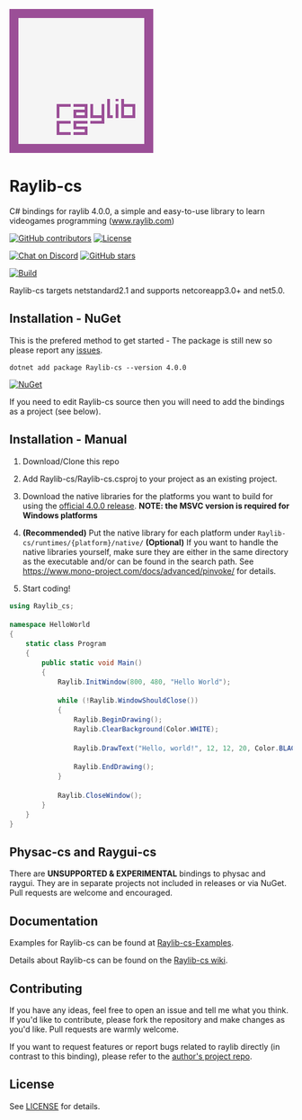 ![Raylib-cs Logo](https://github.com/ChrisDill/Raylib-cs/blob/master/Logo/raylib-cs_256x256.png "Raylib-cs Logo")

# Raylib-cs

C# bindings for raylib 4.0.0, a simple and easy-to-use library to learn videogames programming (www.raylib.com)

[![GitHub contributors](https://img.shields.io/github/contributors/ChrisDill/Raylib-cs)](https://github.com/ChrisDill/Raylib-cs/graphs/contributors)
[![License](https://img.shields.io/badge/license-zlib%2Flibpng-blue.svg)](LICENSE)

[![Chat on Discord](https://img.shields.io/discord/426912293134270465.svg?logo=discord)](https://discord.gg/raylib)
[![GitHub stars](https://img.shields.io/github/stars/ChrisDill/Raylib-cs?style=social)](https://github.com/ChrisDill/Raylib-cs/stargazers)

[![Build](https://github.com/ChrisDill/Raylib-cs/workflows/Build/badge.svg)](https://github.com/ChrisDill/Raylib-cs/actions?query=workflow%3ABuild)

Raylib-cs targets netstandard2.1 and supports netcoreapp3.0+ and net5.0.

## Installation - NuGet

This is the prefered method to get started - The package is still new so please report any [issues](https://github.com/ChrisDill/Raylib-cs/issues).

```
dotnet add package Raylib-cs --version 4.0.0
```

[![NuGet](https://img.shields.io/nuget/dt/raylib-cs)](https://www.nuget.org/packages/Raylib-cs/)

If you need to edit Raylib-cs source then you will need to add the bindings as a project (see below).

## Installation - Manual

1. Download/Clone this repo

2. Add Raylib-cs/Raylib-cs.csproj to your project as an existing project.

3. Download the native libraries for the platforms you want to build for using the [official 4.0.0 release](https://github.com/raysan5/raylib/releases/tag/4.0.0).
   **NOTE: the MSVC version is required for Windows platforms**

4. **(Recommended)** Put the native library for each platform under `Raylib-cs/runtimes/{platform}/native/`
   **(Optional)** If you want to handle the native libraries yourself, make sure they are either in the same directory as the executable and/or can be found in the search path. See https://www.mono-project.com/docs/advanced/pinvoke/ for details.

5. Start coding!

```csharp
using Raylib_cs;

namespace HelloWorld
{
    static class Program
    {
        public static void Main()
        {
            Raylib.InitWindow(800, 480, "Hello World");

            while (!Raylib.WindowShouldClose())
            {
                Raylib.BeginDrawing();
                Raylib.ClearBackground(Color.WHITE);

                Raylib.DrawText("Hello, world!", 12, 12, 20, Color.BLACK);

                Raylib.EndDrawing();
            }

            Raylib.CloseWindow();
        }
    }
}
```

## Physac-cs and Raygui-cs

There are **UNSUPPORTED & EXPERIMENTAL** bindings to physac and raygui. They are in separate projects not included in releases or via NuGet. Pull requests are welcome and encouraged.

## Documentation

Examples for Raylib-cs can be found at [Raylib-cs-Examples](https://github.com/ChrisDill/Raylib-cs-Examples).

Details about Raylib-cs can be found on the [Raylib-cs wiki](https://github.com/ChrisDill/Raylib-cs/wiki).

## Contributing

If you have any ideas, feel free to open an issue and tell me what you think.
If you'd like to contribute, please fork the repository and make changes as
you'd like. Pull requests are warmly welcome.

If you want to request features or report bugs related to raylib directly (in contrast to this binding), please refer to the [author's project repo](https://github.com/raysan5/raylib).

## License

See [LICENSE](LICENSE) for details.
